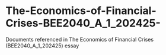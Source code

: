 # The-Economics-of-Financial-Crises-BEE2040_A_1_202425-
Documents referenced in The Economics of Financial Crises (BEE2040_A_1_202425) essay
